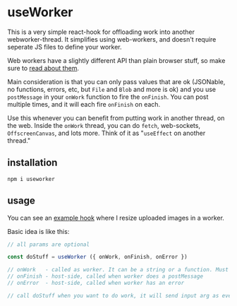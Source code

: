 # useWorker

This is a very simple react-hook for offloading work into another webworker-thread. It simplifies using web-workers, and doesn't require seperate JS files to define your worker.

Web workers have a slightly different API than plain browser stuff, so make sure to [read about them](https://developer.mozilla.org/en-US/docs/Web/API/Web_Workers_API/Using_web_workers).

Main consideration is that you can only pass values that are ok (JSONable, no functions, errors, etc, but `File` and `Blob` and more is ok) and you use `postMessage` in your `onWork` function to fire the `onFinish`. You can post multiple times, and it will each fire `onFinish` on each.

Use this whenever you can benefit from putting work in another thread, on the web. Inside the `onWork` thread, you can do `fetch`, web-sockets, `OffscreenCanvas`, and lots more. Think of it as "`useEffect` on another thread."

## installation

```
npm i useworker
```

## usage

You can see an [example hook](./example/src/useResizeImage.js) where I resize uploaded images in a worker.

Basic idea is like this:

```js
// all params are optional

const doStuff = useWorker ({ onWork, onFinish, onError })

// onWork   - called as worker. It can be a string or a function. Must be self-contained. It gets it's input from event.data, and outputs with postMessage 
// onFinish - host-side, called when worker does a postMessage
// onError  - host-side, called when worker has an error

// call doStuff when you want to do work, it will send input arg as event.data
```
